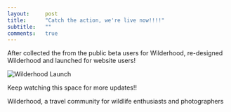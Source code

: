 ```yaml
---
layout:     post
title:      "Catch the action, we're live now!!!!"
subtitle:   ""
comments:   true
---
```


<p>
After collected the from the public beta users for Wilderhood, re-designed <a href="http://www.wilderhood.com" style="text-decoration:none">Wilderhood</a> and launched for website users!
</p>

<img src="{{ site.baseurl }}/img/Launch.jpg" alt="Wilderhood Launch">

<p>
Keep watching this space for more updates!!
</p>

<p>
<a href="http://www.wilderhood.com" style="text-decoration:none"> Wilderhood</a>, a travel community for wildlife enthusiasts and photographers
</p>
